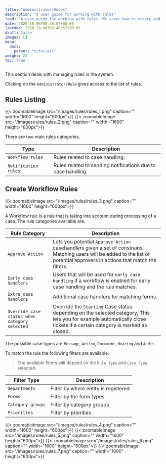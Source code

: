```yaml
---
title: "Administrator/Rules"
description: "A user guide for working with rules"
lead: "A user guide for working with rules. We cover how to create and modify rules."
date: 2020-10-06T08:48:57+00:00
lastmod: 2020-10-06T08:48:57+00:00
draft: false
images: []
menu:
  docs:
    parent: "tutorials"
weight: 23
toc: true
---
```

This section deals with managing rules in the system.

Clicking on the `Administrator/Rule` gives access to the list of rules.

## Rules Listing

{{< zoomableImage src="/images/rules/rules_1.png" caption="" width="1600" height="600px">}}
{{< zoomableImage src="/images/rules/rules_2.png" caption="" width="1600" height="600px">}}

There are two main rules categories.

| Type | Description |
| --- | --- |
| `Workflow rules` | Rules related to case handling. |
| `Notification rules` | Rules related to sending notifications due to case handling. |

## Create Workflow Rules

{{< zoomableImage src="/images/rules/rules_3.png" caption="" width="1600" height="600px">}}

A Workflow rule is a rule that is taking into account during processing of a case. The rule categories available are.

| Rule Category | Description |
| --- | --- |
| `Approve Action` | Lets you potential `Approve Action` casehandlers given a set of constrains. Matching users will be added to the list of potential approvers in actions that match the filters. |
| `Early case handlers` | Users that will be used for `early case handling` if a workflow is enabled for early case handling and the rule matches. |
| `Extra case handlers` | Additional case handlers for matching forms. |
| `Override case status when category selected` | Override the `Starting` Case status depending on the selected category, This lets you for example automatically close tickets if a certain category is marked as closed. | 

The possible case types are `Message`, `Action`, `Document`, `Hearing` and `Audit`.

To match the rule the following filters are available.

> The available filters will depend on the `Rule Type` and `Case Type` selected.

| Filter Type | Description |
| --- | --- |
| `Departments` | Filter by where entity is registered |
| `Forms` | Filter by the form types |
| `Category groups` | Filter by category groups |
| `Priorities` | Filter by priorities |



{{< zoomableImage src="/images/rules/rules_4.png" caption="" width="1600" height="600px">}}
{{< zoomableImage src="/images/rules/rules_5.png" caption="" width="1600" height="600px">}}
{{< zoomableImage src="/images/rules/rules_6.png" caption="" width="1600" height="600px">}}
{{< zoomableImage src="/images/rules/rules_7.png" caption="" width="1600" height="600px">}}

